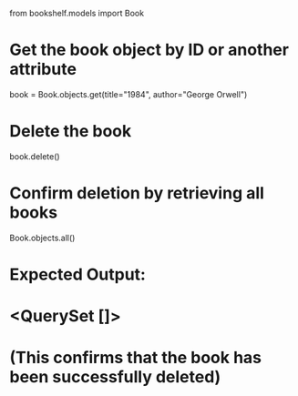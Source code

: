 from bookshelf.models import Book

# Get the book object by ID or another attribute
book = Book.objects.get(title="1984", author="George Orwell")

# Delete the book
book.delete()

# Confirm deletion by retrieving all books
Book.objects.all()

# Expected Output:
# <QuerySet []>
# (This confirms that the book has been successfully deleted)

